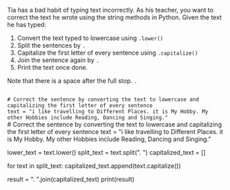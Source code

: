 Tia has a bad habit of typing text incorrectly. As his teacher, you want to correct the text he wrote using the string methods in Python. Given the text he has typed:

1. Convert the text typed to lowercase using `.lower()`
2. Split the sentences by `. `
3. Capitalize the first letter of every sentence using `.capitalize()`
4. Join the sentence again by `. `
5. Print the text once done.

Note that there is a space after the full stop. `. `

<codeblock language="python" type="exercise" testMode="fixedInput">
<code>
# Correct the sentence by converting the text to lowercase and capitalizing the first letter of every sentence
text = "i like travelling to Different Places. it is My Hobby. My other Hobbies include Reading, Dancing and Singing."
</code>

<solution>
# Correct the sentence by converting the text to lowercase and capitalizing the first letter of every sentence
text = "i like travelling to Different Places. it is My Hobby. My other Hobbies include Reading, Dancing and Singing."

lower_text = text.lower()
split_text = text.split(". ")
capitalized_text = []

for text in split_text:
  capitalized_text.append(text.capitalize())

result = ". ".join(capitalized_text)
print(result)
</solution>
</codeblock>